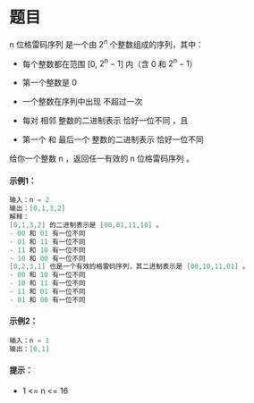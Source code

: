# 题目
n 位格雷码序列 是一个由 $2^n$ 个整数组成的序列，其中：

* 每个整数都在范围 [0, $2^n - 1$] 内（含 0 和 $2^n - 1$）
 
* 第一个整数是 0

* 一个整数在序列中出现 不超过一次

* 每对 相邻 整数的二进制表示 恰好一位不同 ，且

* 第一个 和 最后一个 整数的二进制表示 恰好一位不同

给你一个整数 n ，返回任一有效的 n 位格雷码序列 。

#### 示例1：

```c++
输入：n = 2
输出：[0,1,3,2]
解释：
[0,1,3,2] 的二进制表示是 [00,01,11,10] 。
- 00 和 01 有一位不同
- 01 和 11 有一位不同
- 11 和 10 有一位不同
- 10 和 00 有一位不同
[0,2,3,1] 也是一个有效的格雷码序列，其二进制表示是 [00,10,11,01] 。
- 00 和 10 有一位不同
- 10 和 11 有一位不同
- 11 和 01 有一位不同
- 01 和 00 有一位不同
```

#### 示例2：

```c++
输入：n = 1
输出：[0,1]
```

#### 提示：

* 1 <= n <= 16